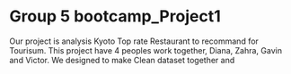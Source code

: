 # Group 5 bootcamp_Project1
Our project is analysis Kyoto Top rate Restaurant to recommand for Tourisum.
This project have 4 peoples work together, Diana, Zahra, Gavin and Victor.
We designed to make Clean dataset together and 
